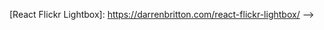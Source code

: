 <!-- ---
title: "React Flickr Lightbox"
date: "2018-06-26"
tags: ["react", "component", "package"]
image: './images/react-flickr-lightbox.png'
---

[React Flickr Lightbox] is a reusable react component that can be consumed as an NPM module. It generates a lightbox image view and tiled gallery based on the provided Flickr information. **You can view the interactive docs here:** [React Flickr Lightbox]

<!--- reference links --->
[React Flickr Lightbox]: <https://darrenbritton.com/react-flickr-lightbox/> -->
